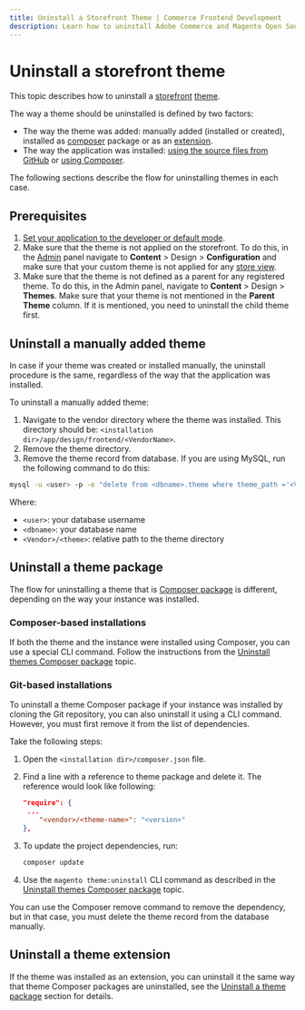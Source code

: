 ```yaml
---
title: Uninstall a Storefront Theme | Commerce Frontend Development
description: Learn how to uninstall Adobe Commerce and Magento Open Source themes.
---
```


# Uninstall a storefront theme

This topic describes how to uninstall a [storefront](https://glossary.magento.com/storefront) [theme](https://glossary.magento.com/theme).

The way a theme should be uninstalled is defined by two factors:

*  The way the theme was added: manually added (installed or created), installed as [composer](https://glossary.magento.com/composer) package or as an [extension](https://glossary.magento.com/extension).
*  The way the application was installed: [using the source files from GitHub](https://devdocs.magento.com/guides/v2.4/install-gde/install/cli/install-cli-sample-data-clone.html) or [using Composer](https://devdocs.magento.com/guides/v2.4/install-gde/install/cli/install-cli-sample-data-composer.html).

The following sections describe the flow for uninstalling themes in each case.

## Prerequisites

1. [Set your application to the developer or default mode](https://devdocs.magento.com/guides/v2.4/config-guide/cli/config-cli-subcommands-mode.html).
1. Make sure that the theme is not applied on the storefront. To do this, in the [Admin](https://glossary.magento.com/admin) panel navigate to **Content** > Design > **Configuration** and make sure that your custom theme is not applied for any [store view](https://glossary.magento.com/store-view).
1. Make sure that the theme is not defined as a parent for any registered theme. To do this, in the Admin panel, navigate to **Content** > Design > **Themes**. Make sure that your theme is not mentioned in the **Parent Theme** column. If it is mentioned, you need to uninstall the child theme first.

## Uninstall a manually added theme

In case if your theme was created or installed manually, the uninstall procedure is the same, regardless of the way that the application was installed.

To uninstall a manually added theme:

1. Navigate to the vendor directory where the theme was installed. This directory should be: `<installation dir>/app/design/frontend/<VendorName>`.
1. Remove the theme directory.
1. Remove the theme record from database. If you are using MySQL, run the following command to do this:

```bash
mysql -u <user> -p -e "delete from <dbname>.theme where theme_path ='<Vendor>/<theme>' AND area ='frontend' limit 1"
```

Where:

*  `<user>`: your database username
*  `<dbname>`: your database name
*  `<Vendor>/<theme>`: relative path to the theme directory

## Uninstall a theme package

The flow for uninstalling a theme that is [Composer package](https://glossary.magento.com/composer-package) is different, depending on the way your instance was installed.

### Composer-based installations

If both the theme and the instance were installed using Composer, you can use a special CLI command. Follow the instructions from the [Uninstall themes Composer package](https://devdocs.magento.com/guides/v2.4/install-gde/install/cli/install-cli-theme-uninstall.html) topic.

### Git-based installations

To uninstall a theme Composer package if your instance was installed by cloning the Git repository, you can also uninstall it using a CLI command. However, you must first remove it from the list of dependencies.

Take the following steps:

1. Open the `<installation dir>/composer.json` file.
1. Find a line with a reference to theme package and delete it. The reference would look like following:

   ```json
   "require": {
    ...
       "<vendor>/<theme-name>": "<version>"
   },
   ```

1. To update the project dependencies, run:

   ```bash
   composer update
   ```

1. Use the `magento theme:uninstall` CLI command as described in the [Uninstall themes Composer package](https://devdocs.magento.com/guides/v2.4/install-gde/install/cli/install-cli-theme-uninstall.html) topic.

<InlineAlert variant="info" slots="text"/>

You can use the Composer remove command to remove the dependency, but in that case, you must delete the theme record from the database manually.

## Uninstall a theme extension

If the theme was installed as an extension, you can uninstall it the same way that theme Composer packages are uninstalled, see the [Uninstall a theme package](#composer-based-installations) section for details.
